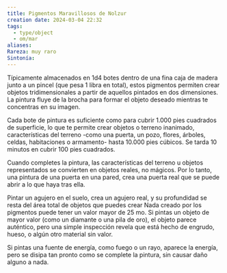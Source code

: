```yaml
---
title: Pigmentos Maravillosos de Nolzur
creation date: 2024-03-04 22:32
tags:
  - type/object
  - om/mar
aliases: 
Rareza: muy raro
Sintonía:
---
```

Típicamente almacenados en 1d4 botes dentro de una fina caja de madera junto a un pincel (que pesa 1 libra en total), estos pigmentos permiten crear objetos tridimensionales a partir de aquellos pintados en dos dimensiones. La pintura fluye de la brocha para formar el objeto deseado mientras te concentras en su imagen.

Cada bote de pintura es suficiente como para cubrir 1.000 pies cuadrados de superficie, lo que te permite crear objetos o terreno inanimado, características del terreno -como una puerta, un pozo, flores, árboles, celdas, habitaciones o armamento- hasta 10.000 pies cúbicos. Se tarda 10 minutos en cubrir 100 pies cuadrados.

Cuando completes la pintura, las características del terreno u objetos representados se convierten en objetos reales, no mágicos. Por lo tanto, una pintura de una puerta en una pared, crea una puerta real que se puede abrir a lo que haya tras ella.

Pintar un agujero en el suelo, crea un agujero real, y su profundidad se resta del área total de objetos que puedes crear Nada creado por los pigmentos puede tener un valor mayor de 25 mo. Si pintas un objeto de mayor valor (como un diamante o una pila de oro), el objeto parece auténtico, pero una simple inspección revela que está hecho de engrudo, hueso, o algún otro material sin valor.

Si pintas una fuente de energía, como fuego o un rayo, aparece la energía, pero se disipa tan pronto como se complete la pintura, sin causar daño alguno a nada.